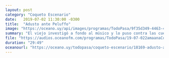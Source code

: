 ```yaml
---
layout: post
category: "Coqueto Escenario"
date:   2019-07-02 11:30:00 -0300
title:  "Adusto ante Peluffo"
image: "https://oceano.uy/api/images/programas/TodoPasa/9f35d349-4463-4bf0-8cde-9e115928718f.jpg"
summary: "El viejo investigó a fondo al músico y lo puso contra las cuerdas, no de la viola, con un cuestionario perspicaz. Lacalle Pou o Talvi, Chile o Perú, Pando o París, \"Coco\" Conde o Jorge Seré, y más."
file: "https://audios.oceanofm.com/programas/TodoPasa/19-07-022amaanaCoquetoescenarioconGuillePelufo.mp3"
duration: "29:49"
oceanourl: "https://oceano.uy/todopasa/coqueto-escenario/18169-adusto-ante-peluffo"
---
```

  
